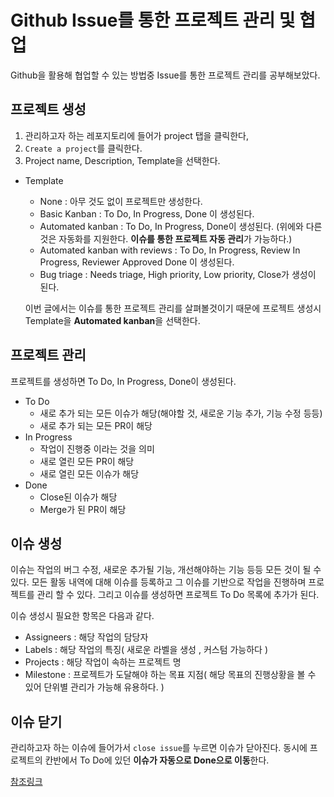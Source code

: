 # Github Issue를 통한 프로젝트 관리 및 협업

Github을 활용해 협업할 수 있는 방법중 Issue를 통한 프로젝트 관리를 공부해보았다.

## 프로젝트 생성

1. 관리하고자 하는 레포지토리에 들어가 project 탭을 클릭한다,
2. `Create a project`를 클릭한다.
3. Project name, Description, Template을 선택한다.

- Template

  - None : 아무 것도 없이 프로젝트만 생성한다.
  - Basic Kanban : To Do, In Progress, Done 이 생성된다.
  - Automated kanban : To Do, In Progress, Done이 생성된다. (위에와 다른 것은 자동화를 지원한다. **이슈를 통한 프로젝트 자동 관리**가 가능하다.)
  - Automated kanban with reviews : To Do, In Progress, Review In Progress, Reviewer Approved Done 이 생성된다.
  - Bug triage : Needs triage, High priority, Low priority, Close가 생성이 된다.

  이번 글에서는 이슈를 통한 프로젝트 관리를 살펴볼것이기 때문에 프로젝트 생성시 Template을 **Automated kanban**을 선택한다.

## 프로젝트 관리

프로젝트를 생성하면 To Do, In Progress, Done이 생성된다.

- To Do
  - 새로 추가 되는 모든 이슈가 해당(해야할 것, 새로운 기능 추가, 기능 수정 등등)
  - 새로 추가 되는 모든 PR이 해당
- In Progress
  - 작업이 진행중 이라는 것을 의미
  - 새로 열린 모든 PR이 해당
  - 새로 열린 모든 이슈가 해당
- Done
  - Close된 이슈가 해당
  - Merge가 된 PR이 해당

## 이슈 생성

이슈는 작업의 버그 수정, 새로운 추가될 기능, 개선해야하는 기능 등등 모든 것이 될 수 있다. 모든 활동 내역에 대해 이슈를 등록하고 그 이슈를 기반으로 작업을 진행하며 프로젝트를 관리 할 수 있다. 그리고 이슈를 생성하면 프로젝트 To Do 목록에 추가가 된다.

이슈 생성시 필요한 항목은 다음과 같다.

- Assigneers : 해당 작업의 담당자
- Labels : 해당 작업의 특징( 새로운 라벨을 생성 , 커스텀 가능하다 )
- Projects : 해당 작업이 속하는 프로젝트 명
- Milestone : 프로젝트가 도달해야 하는 목표 지점( 해당 목표의 진행상황을 볼 수 있어 단위별 관리가 가능해 유용하다. )

## 이슈 닫기

관리하고자 하는 이슈에 들어가서 `close issue`를 누르면 이슈가 닫아진다. 동시에 프로젝트의 칸반에서 To Do에 있던 **이슈가 자동으로 Done으로 이동**한다.

[참조링크](https://devlog-wjdrbs96.tistory.com/227)
